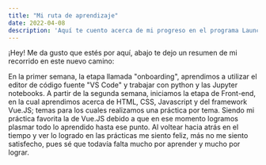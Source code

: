 ```yaml
---
title: "Mi ruta de aprendizaje"
date: 2022-04-08
description: 'Aquí te cuento acerca de mi progreso en el programa LaunchX'
---
```


¡Hey! Me da gusto que estés por aquí, abajo te dejo un resumen de mi recorrido en este nuevo camino:

En la primer semana, la etapa llamada "onboarding", aprendimos a utilizar el editor de código fuente "VS Code" y trabajar con python y las Jupyter notebooks.
A partir de la segunda semana, iniciamos la etapa de Front-end, en la cual aprendimos acerca de HTML, CSS, Javascript y del framework Vue.JS; temas para los cuales realizamos una práctica por tema.
Siendo mi práctica favorita la de Vue.JS debido a que en ese momento logramos plasmar todo lo aprendido hasta ese punto. Al voltear hacia atrás en el tiempo y ver lo logrado en las prácticas me siento feliz, más no me siento satisfecho, pues sé que todavía falta mucho por aprender y mucho por lograr.
